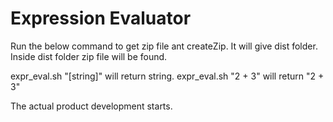 Expression Evaluator
====================
Run the below command to get zip file
ant createZip.
It will give dist folder. Inside dist folder zip file will be found.

expr_eval.sh "[string]" will return string.
expr_eval.sh "2 + 3" will return "2 + 3"

The actual product development starts.